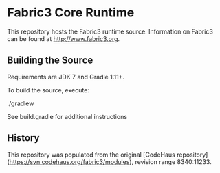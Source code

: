 Fabric3 Core Runtime
=====================

This repository hosts the Fabric3 runtime source. Information on Fabric3 can be found at http://www.fabric3.org.


Building the Source
------------------------

Requirements are JDK 7 and Gradle 1.11+.

To build the source, execute:

./gradlew

See build.gradle for additional instructions


History
-------------------------
This repository was populated from the original [CodeHaus repository] (https://svn.codehaus.org/fabric3/modules), revision range 8340:11233.

